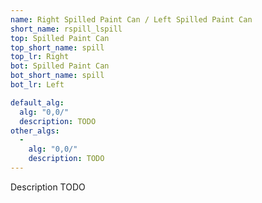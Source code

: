 ```yaml
---
name: Right Spilled Paint Can / Left Spilled Paint Can
short_name: rspill_lspill
top: Spilled Paint Can
top_short_name: spill
top_lr: Right
bot: Spilled Paint Can
bot_short_name: spill
bot_lr: Left

default_alg:
  alg: "0,0/"
  description: TODO
other_algs:
  -
    alg: "0,0/"
    description: TODO
---
```


Description TODO

